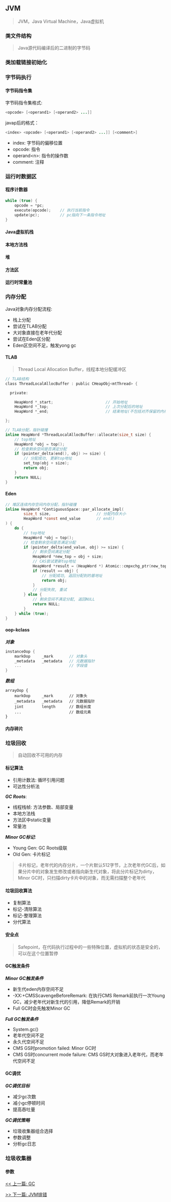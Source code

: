 ## JVM

> JVM，Java Virtual Machine，Java虚拟机

### 类文件结构

> Java源代码编译后的二进制的字节码

### 类加载链接初始化

### 字节码执行

#### 字节码指令集

字节码指令集格式:

```java
<opcode> [<operand1> [<operand2> ...]]
```

javap后的格式：

```java
<index> <opcode> [<operand1> [<operand2> ...]] [<comment>]
```

* index: 字节码的偏移位置
* opcode: 指令
* operand&lt;n&gt;: 指令的操作数
* comment: 注释

### 运行时数据区

#### 程序计数器

```c
while (true) {
    opcode = *pc;
    execute(opcode);    // 执行当前指令
    update(pc);         // pc指向下一条指令地址
}
```

#### Java虚拟机栈

#### 本地方法栈

#### 堆

#### 方法区

#### 运行时常量池

### 内存分配

Java对象内存分配流程:

* 栈上分配
* 尝试在TLAB分配
* 大对象直接在老年代分配
* 尝试在Eden区分配
* Eden区空间不足，触发yong gc

#### TLAB

> Thread Local Allocation Buffer，线程本地分配缓冲区

```c
// TLAB结构
class ThreadLocalAllocBuffer : public CHeapObj<mtThread> {

  private:

    HeapWord *_start;                       // 开始地址
    HeapWord *_top;                         // 上次分配后的地址
    HeapWord *_end;                         // 结束地址(不包括对齐保留的内存空间)

};

// TLAB分配，指针碰撞
inline HeapWord *ThreadLocalAllocBuffer::allocate(size_t size) {
    // top地址
    HeapWord *obj = top();
    // 检查剩余空间是否满足分配
    if (pointer_delta(end(), obj) >= size) {
        // 分配成功, 更新top地址
        set_top(obj + size);
        return obj;
    }
    return NULL;
}
```

#### Eden

```c
// 堆区连续内存空间内存分配，指针碰撞
inline HeapWord *ContiguousSpace::par_allocate_impl(
        size_t size,                    // 分配内存大小
        HeapWord *const end_value       // end()
) {
    do {
        // top地址
        HeapWord *obj = top();
        // 检查剩余空间是否满足分配
        if (pointer_delta(end_value, obj) >= size) {
            // 剩余空间满足分配
            HeapWord *new_top = obj + size;
            // CAS尝试更新top地址
            HeapWord *result = (HeapWord *) Atomic::cmpxchg_ptr(new_top, top_addr(), obj);
            if (result == obj) {
                // 分配成功, 返回分配到的基地址
                return obj;
            }
            // 分配失败, 重试
        } else {
            // 剩余空间不满足分配, 返回NULL
            return NULL;
        }
    } while (true);
}
```

#### oop-kclass

***对象***

```c
instanceOop {
    markOop     _mark       // 对象头
    _metadata   _metadata   // 元数据指针
    ...                     // 字段值
}
```

***数组***

```console
arrayOop {
    markOop     _mark       // 对象头
    _metadata   _metadata   // 元数据指针
    jint        length      // 数组长度
    ...                     // 数组元素
}
```

#### 内存碎片

### 垃圾回收

> 自动回收不可用的内存

#### 标记算法

* 引用计数法: 循环引用问题
* 可达性分析法

***GC Roots***:

* 线程栈帧: 方法参数、局部变量
* 本地方法栈
* 方法区中static变量
* 常量池

***Minor GC标记***:

* Young Gen: GC Roots级联
* Old Gen: 卡片标记

> 卡片标记，老年代的内存分片，一个片默认512字节，上次老年代GC后，如果分片中的对象发生修改或者指向新生代对象，将此分片标记为dirty，Minor GC时，只扫描dirty卡片中的对象，而无需扫描整个老年代

#### 垃圾回收算法

* 复制算法
* 标记-清除算法
* 标记-整理算法
* 分代算法

#### 安全点

> Safepoint，在代码执行过程中的一些特殊位置，虚拟机的状态是安全的，可以在这个位置暂停

#### GC触发条件

***Minor GC触发条件***

* 新生代eden内存空间不足
* -XX:+CMSScavengeBeforeRemark: 在执行CMS Remark前执行一次Young GC，减少老年代对新生代的引用，降低Remark的开销
* Full GC时会先触发Minor GC

***Full GC触发条件***

* System.gc()
* 老年代空间不足
* 永久代空间不足
* CMS GS时promotion failed: Minor GC时
* CMS GS时concurrent mode failure: CMS GS时大对象进入老年代，而老年代空间不足

#### GC调优

***GC调优目标***

* 减少gc次数
* 减小gc停顿时间
* 提高吞吐量

***GC调优策略***

* 垃圾收集器组合选择
* 参数调整
* 分析gc日志

### 垃圾收集器



#### 参数


[<< 上一篇: GC](6-JVM/GC.md)

[>> 下一篇: JVM排错](6-JVM/JVM排错.md)
